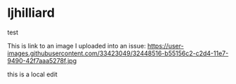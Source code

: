 # ljhilliard
test

This is link to an image I uploaded into an issue:
https://user-images.githubusercontent.com/33423049/32448516-b55156c2-c2d4-11e7-9490-42f7aaa5278f.jpg

<a target="_blank" href="
https://user-images.githubusercontent.com/33423049/32448516-b55156c2-c2d4-11e7-9490-42f7aaa5278f.jpg"></a>

this is a local edit